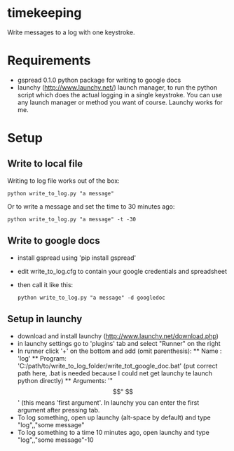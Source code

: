 timekeeping
===========
Write messages to a log with one keystroke.

# Requirements
* gspread 0.1.0 python package for writing to google docs
* launchy (http://www.launchy.net/) launch manager, to run the python script which does the actual logging in a single keystroke. You can use any launch manager or method you want of course. Launchy works for me.

# Setup 
## Write to local file
Writing to log file works out of the box:

```python write_to_log.py "a message"```

Or to write a message and set the time to 30 minutes ago:

```python write_to_log.py "a message" -t -30```

## Write to google docs
* install gspread using 'pip install gspread'
* edit write_to_log.cfg to contain your google credentials and spreadsheet
* then call it like this:

   ```python write_to_log.py "a message" -d googledoc```

## Setup in launchy
* download and install launchy (http://www.launchy.net/download.php)
* in launchy settings go to 'plugins' tab and select "Runner" on the right
* In runner click '+' on the bottom and add (omit parenthesis): 
** Name : 'log'
** Program: 'C:/path/to/write_to_log_folder/write_tot_google_doc.bat' (put correct path here, .bat is needed because I could net get launchy te launch python directly)
** Arguments: '"$$" $$'  (this means 'first argument'. In launchy you can enter the first argument after pressing tab.
* To log something, open up launchy (alt-space by default) and type "log",<tab>,"some message"
* To log something to a time 10 minutes ago, open launchy and type "log",<tab>,"some message"<tab>-10

